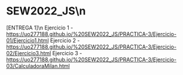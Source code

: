 # SEW2022_JS\n
[ENTREGA 1]\n
Ejercicio 1 - https://uo277188.github.io/%20SEW2022_JS/PRACTICA-3/Ejercicio-01/Ejercicio1.html
Ejercicio 2 - https://uo277188.github.io/%20SEW2022_JS/PRACTICA-3/Ejercicio-02/Ejercicio3.html
Ejercicio 3 - https://uo277188.github.io/%20SEW2022_JS/PRACTICA-3/Ejercicio-03/CalculadoraMilan.html
